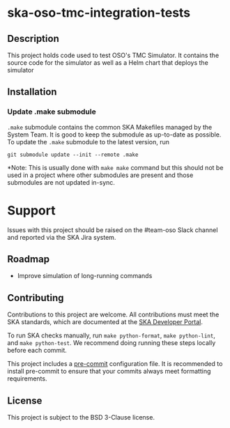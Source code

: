 # ska-oso-tmc-integration-tests

## Description

This project holds code used to test OSO's TMC Simulator. It contains the source code for the 
simulator as well as a Helm chart that deploys the simulator

## Installation



### Update .make submodule

`.make` submodule contains the common SKA Makefiles managed by the System Team. It is good to keep the submodule as 
up-to-date as possible. To update the `.make` submodule to the latest version, run

```
git submodule update --init --remote .make
```

*Note: This is usually done with `make make` command but this should not be used in a project where other submodules 
are present and those submodules are not updated in-sync.

# Support

Issues with this project should be raised on the #team-oso Slack channel and reported via the SKA Jira system.

## Roadmap

- Improve simulation of long-running commands

## Contributing

Contributions to this project are welcome. All contributions must meet the SKA standards, which are documented at the
[SKA Developer Portal](https://developer.skao.int/en/latest/getting-started/contrib-guidelines.html).

To run SKA checks manually, run `make python-format`, `make python-lint`, and `make python-test`. We recommend doing
running these steps locally before each commit.

This project includes a [pre-commit](https://pre-commit.com/) configuration file. It is recommended to install
pre-commit to ensure that your commits always meet formatting requirements.

## License

This project is subject to the BSD 3-Clause license.
